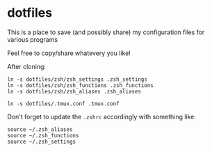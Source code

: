 # dotfiles
This is a place to save (and possibly share) my configuration files for various programs

Feel free to copy/share whatevery you like!

After cloning:
```shell 
ln -s dotfiles/zsh/zsh_settings .zsh_settings
ln -s dotfiles/zsh/zsh_functions .zsh_functions
ln -s dotfiles/zsh/zsh_aliases .zsh_aliases

ln -s dotfiles/.tmux.conf .tmux.conf
```

Don't forget to update the `.zshrc` accordingly with something like:
```shell 
source ~/.zsh_aliases
source ~/.zsh_functions
source ~/.zsh_settings
```
